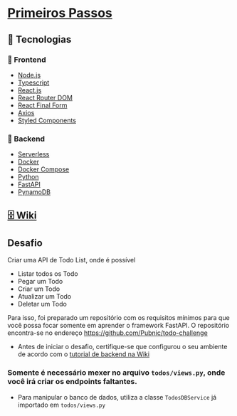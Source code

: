 # [Primeiros Passos](https://pubnic.github.io/first-steps/)

## 🚀 Tecnologias

### 🌝 Frontend
- [Node.js](https://nodejs.org/en/)
- [Typescript](https://www.typescriptlang.org/)
- [React.js](https://pt-br.reactjs.org/)
- [React Router DOM](https://reactrouter.com/web/guides/quick-start)
- [React Final Form](https://final-form.org/react)
- [Axios](https://github.com/axios/axios)
- [Styled Components](https://styled-components.com/)

### 🌚 Backend
- [Serverless](https://www.serverless.com/)
- [Docker](https://www.docker.com/)
- [Docker Compose](https://docs.docker.com/compose/)
- [Python](https://www.python.org/)
- [FastAPI](https://fastapi.tiangolo.com/)
- [PynamoDB](https://github.com/pynamodb/PynamoDB)

## [🗄 Wiki](wiki)

## Desafio

Criar uma API de Todo List, onde é possível
- Listar todos os Todo
- Pegar um Todo
- Criar um Todo
- Atualizar um Todo
- Deletar um Todo

Para isso, foi preparado um repositório com os requisitos mínimos para que você possa focar somente em aprender o framework FastAPI.
O repositório encontra-se no endereço https://github.com/Pubnic/todo-challenge 

- Antes de iniciar o desafio, certifique-se que configurou o seu ambiente de acordo com o [tutorial de backend na Wiki](wiki/environment/backend)

### Somente é necessário mexer no arquivo `todos/views.py`, onde você irá criar os endpoints faltantes.

- Para manipular o banco de dados, utiliza a classe `TodosDBService` já importado em `todos/views.py`
